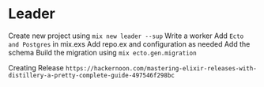 # Leader

Create new project using `mix new leader --sup`
Write a worker
Add `Ecto and Postgres` in mix.exs
Add repo.ex and configuration as needed
Add the schema
Build the migration using `mix ecto.gen.migration`

Creating Release `https://hackernoon.com/mastering-elixir-releases-with-distillery-a-pretty-complete-guide-497546f298bc`
